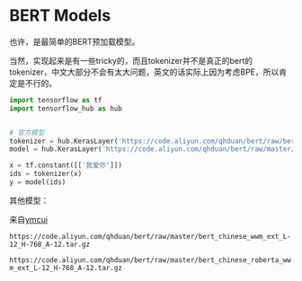 # BERT Models

也许，是最简单的BERT预加载模型。

当然，实现起来是有一些tricky的，而且tokenizer并不是真正的bert的tokenizer，中文大部分不会有太大问题，英文的话实际上因为考虑BPE，所以肯定是不行的。

```python
import tensorflow as tf
import tensorflow_hub as hub


# 官方模型
tokenizer = hub.KerasLayer('https://code.aliyun.com/qhduan/bert/raw/bert_simple/bert_simple_tokenizer.tar.gz')
model = hub.KerasLayer('https://code.aliyun.com/qhduan/bert/raw/master/bert_chinese_L-12_H-768_A-12.tar.gz')

x = tf.constant([['我爱你']])
ids = tokenizer(x)
y = model(ids)
```

其他模型：

来自[ymcui](https://github.com/ymcui/Chinese-BERT-wwm)

`https://code.aliyun.com/qhduan/bert/raw/master/bert_chinese_wwm_ext_L-12_H-768_A-12.tar.gz`

`https://code.aliyun.com/qhduan/bert/raw/master/bert_chinese_roberta_wwm_ext_L-12_H-768_A-12.tar.gz`

